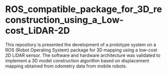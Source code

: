 # ROS_compatible_package_for_3D_reconstruction_using_a_Low-cost_LiDAR-2D
This repository is presented the development of a prototype system on a ROS (Robot Operating System) package for 3D mapping using a low-cost 2D LiDAR sensor. The software and hardware architecture was validated to implement a 3D model construction algorithm based on displacement mapping obtained from odometry data from mobile robots.




